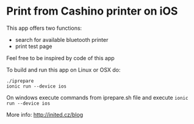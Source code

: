 # Print from Cashino printer on iOS

This app offers two functions:
- search for available bluetooth printer
- print test page

Feel free to be inspired by code of this app

To build and run this app on Linux or OSX do:

```
./iprepare
ionic run --device ios
```

On windows execute commands from iprepare.sh file and execute `ionic run --device ios`

More info: http://inited.cz/blog

